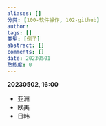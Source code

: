 ```yaml
---
aliases: []
分类: [100-软件操作, 102-github]
author: 
tags: []
类型: [例子]
abstract: [] 
comments: []
date: 20230501
熟练度: 0
---
```


**20230502, 16:00**
- 亚洲
- 欧美
- 日韩













 